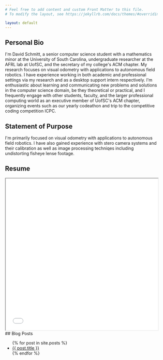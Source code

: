 ```yaml
---
# Feel free to add content and custom Front Matter to this file.
# To modify the layout, see https://jekyllrb.com/docs/themes/#overriding-theme-defaults

layout: default
---
```

## Personal Bio

I'm David Schmitt, a senior computer science student with a mathematics minor at the University of South Carolina, undergraduate researcher at the AFRL lab at UofSC, and the secretary of my college's ACM chapter. My research focuses on visual odometry with applications to autonomous field robotics. I have experience working in both academic and professional settings via my research and as a desktop support intern respectively. I'm enthusiastic about learning and communicating new problems and solutions in the computer science domain, be they theoretical or practical, and I frequently engage with other students, faculty, and the larger professional computing world as an executive member of UofSC's ACM chapter, organizing events such as our yearly codeathon and trip to the competitive coding competition ICPC.

## Statement of Purpose

I'm primarily focused on visual odometry with applications to autonomous field robotics. I have also gained experience with stero camera systems and their calibration as well as image processing techniqes including undistorting fisheye lense footage.

## Resume
<iframe src="/assets/Resume_NEEDSREVISION_David_Schmitt.pdf" width="100%" height="500px"></iframe><br>
## Blog Posts
<ul>
  {% for post in site.posts %}
    <li>
      <a href="{{ post.url }}">{{ post.title }}</a>
    </li>
  {% endfor %}
</ul>
